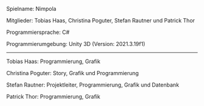 Spielname: Nimpola

Mitglieder: Tobias Haas, Christina Poguter, Stefan Rautner und Patrick Thor

Programmiersprache: C#

Programmierumgebung: Unity 3D (Version: 2021.3.19f1)

---

Tobias Haas: Programmierung, Grafik

Christina Poguter: Story, Grafik und Programmierung

Stefan Rautner: Projektleiter, Programmierung, Grafik und Datenbank

Patrick Thor: Programmierung, Grafik
